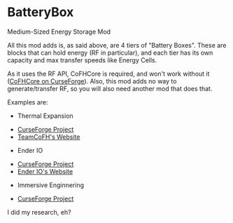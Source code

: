 # BatteryBox
Medium-Sized Energy Storage Mod

All this mod adds is, as said above, are 4 tiers of "Battery Boxes".
These are blocks that can hold energy (RF in particular), and each tier has its own capacity and max transfer speeds like Energy Cells.

As it uses the RF API, CoFHCore is required, and won't work without it ([CoFHCore on CurseForge](http://minecraft.curseforge.com/projects/cofhcore)).
Also, this mod adds no way to generate/transfer RF, so you will also need another mod that does that.

Examples are: 
- Thermal Expansion
 * [CurseForge Project](http://minecraft.curseforge.com/projects/thermalexpansion)
 * [TeamCoFH's Website](http://teamcofh.com/downloads/)
- Ender IO
 * [CurseForge Project](http://minecraft.curseforge.com/projects/enderio)
 * [Ender IO's Website](http://enderio.com)
- Immersive Enginnering
 * [CurseForge Project](http://minecraft.curseforge.com/projects/immersiveenginering)

I did my research, eh?

